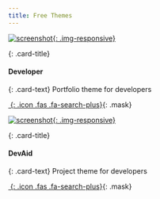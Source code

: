 ```yaml
---
title: Free Themes
---
```


<div class="row">
 <div class="col-sm-6 col-xs-12">
  <div class="card">

[![screenshot](assets/images/demo/theme-developer.png){: .img-responsive}](http://themes.3rdwavemedia.com/website-templates/free-responsive-website-template-for-developers/)

   <div class="card-block">

{: .card-title}
#### Developer

{: .card-text}
Portfolio theme for developers

   </div>

[*&nbsp;*{: .icon .fas .fa-search-plus}](http://themes.3rdwavemedia.com/website-templates/free-responsive-website-template-for-developers/){: .mask}

  </div>
 </div>
 <div class="col-sm-6 col-xs-12">
  <div class="card">

[![screenshot](assets/images/demo/theme-devaid.png){: .img-responsive}](http://themes.3rdwavemedia.com/website-templates/devaid-free-bootstrap-theme-developers/v)

   <div class="card-block">

{: .card-title}
#### DevAid

{: .card-text}
Project theme for developers

   </div>

[*&nbsp;*{: .icon .fas .fa-search-plus}](http://themes.3rdwavemedia.com/website-templates/devaid-free-bootstrap-theme-developers/){: .mask}

  </div>
 </div>
</div>
